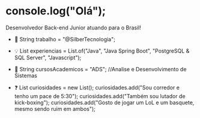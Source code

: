 # console.log("Olá");
Desenvolvedor Back-end Junior atuando para o Brasil!

- 🏢 String trabalho = "@SilberTecnologia";
- 💡 List<String> experiencias = List.of("Java", "Java Spring Boot", "PostgreSQL & SQL Server", "Javascript");
- 🏫 String cursosAcademicos =  "ADS"; //Analise e Desenvolvimento de Sistemas

- ❓ List<String> curiosidades = new List<String>();
curiosidades.add("Sou corredor e tenho um pace de 5:30");
curiosidades.add("Também sou lutador de kick-boxing");
curiosidades.add("Gosto de jogar um LoL e um basquete, mesmo sendo ruim em ambos");
